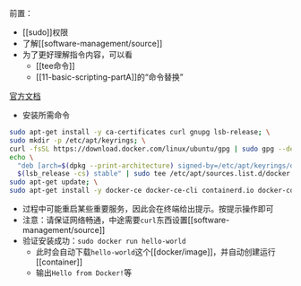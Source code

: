 前置：
- [[sudo]]权限
- 了解[[software-management/source]]
- 为了更好理解指令内容，可以看
  - [[tee命令]]
  - [[11-basic-scripting-partA]]的“命令替换”

[官方文档](https://docs.docker.com/engine/install/ubuntu/#installation-methods)
- 安装所需命令
```sh
sudo apt-get install -y ca-certificates curl gnupg lsb-release; \
sudo mkdir -p /etc/apt/keyrings; \
curl -fsSL https://download.docker.com/linux/ubuntu/gpg | sudo gpg --dearmor -o /etc/apt/keyrings/docker.gpg; \
echo \
  "deb [arch=$(dpkg --print-architecture) signed-by=/etc/apt/keyrings/docker.gpg] https://download.docker.com/linux/ubuntu \
  $(lsb_release -cs) stable" | sudo tee /etc/apt/sources.list.d/docker.list > /dev/null; \
sudo apt-get update; \
sudo apt-get install -y docker-ce docker-ce-cli containerd.io docker-compose-plugin
```
- 过程中可能重启某些重要服务，因此会在终端给出提示。按提示操作即可
- 注意：请保证网络畅通，中途需要`curl`东西设置[[software-management/source]]
- 验证安装成功：`sudo docker run hello-world`
  - 此时会自动下载`hello-world`这个[[docker/image]]，并自动创建运行[[container]]
  - 输出`Hello from Docker!`等